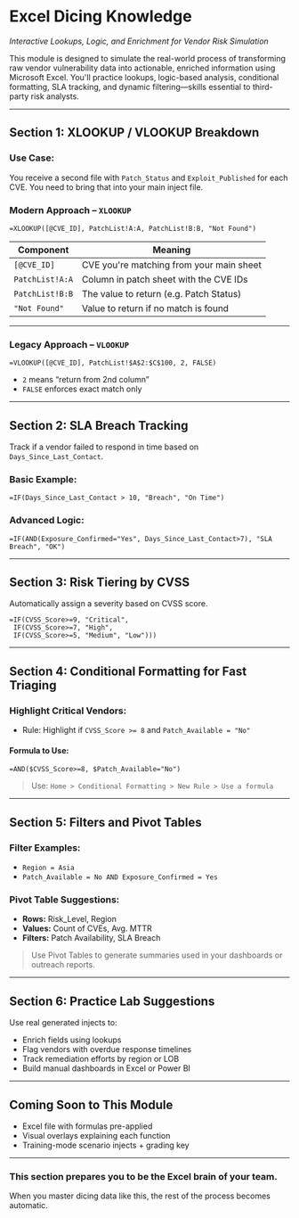 # Excel Dicing Knowledge  
_Interactive Lookups, Logic, and Enrichment for Vendor Risk Simulation_

This module is designed to simulate the real-world process of transforming raw vendor vulnerability data into actionable, enriched information using Microsoft Excel. You'll practice lookups, logic-based analysis, conditional formatting, SLA tracking, and dynamic filtering—skills essential to third-party risk analysts.

---

## **Section 1: XLOOKUP / VLOOKUP Breakdown**

### **Use Case:**  
You receive a second file with `Patch_Status` and `Exploit_Published` for each CVE. You need to bring that into your main inject file.

### **Modern Approach – `XLOOKUP`**
```excel
=XLOOKUP([@CVE_ID], PatchList!A:A, PatchList!B:B, "Not Found")
```

| Component              | Meaning                                               |
|------------------------|-------------------------------------------------------|
| `[@CVE_ID]`            | CVE you're matching from your main sheet             |
| `PatchList!A:A`        | Column in patch sheet with the CVE IDs               |
| `PatchList!B:B`        | The value to return (e.g. Patch Status)              |
| `"Not Found"`          | Value to return if no match is found                 |

---

### **Legacy Approach – `VLOOKUP`**
```excel
=VLOOKUP([@CVE_ID], PatchList!$A$2:$C$100, 2, FALSE)
```

- `2` means “return from 2nd column”
- `FALSE` enforces exact match only

---

## **Section 2: SLA Breach Tracking**

Track if a vendor failed to respond in time based on `Days_Since_Last_Contact`.

### **Basic Example:**
```excel
=IF(Days_Since_Last_Contact > 10, "Breach", "On Time")
```

### **Advanced Logic:**
```excel
=IF(AND(Exposure_Confirmed="Yes", Days_Since_Last_Contact>7), "SLA Breach", "OK")
```

---

## **Section 3: Risk Tiering by CVSS**

Automatically assign a severity based on CVSS score.

```excel
=IF(CVSS_Score>=9, "Critical",
 IF(CVSS_Score>=7, "High",
 IF(CVSS_Score>=5, "Medium", "Low")))
```

---

## **Section 4: Conditional Formatting for Fast Triaging**

### **Highlight Critical Vendors:**
- Rule: Highlight if `CVSS_Score >= 8` and `Patch_Available = "No"`

#### **Formula to Use:**
```excel
=AND($CVSS_Score>=8, $Patch_Available="No")
```

> Use: `Home > Conditional Formatting > New Rule > Use a formula`

---

## **Section 5: Filters and Pivot Tables**

### **Filter Examples:**
- `Region = Asia`  
- `Patch_Available = No AND Exposure_Confirmed = Yes`

### **Pivot Table Suggestions:**
- **Rows:** Risk_Level, Region  
- **Values:** Count of CVEs, Avg. MTTR  
- **Filters:** Patch Availability, SLA Breach

> Use Pivot Tables to generate summaries used in your dashboards or outreach reports.

---

## **Section 6: Practice Lab Suggestions**

Use real generated injects to:
- Enrich fields using lookups
- Flag vendors with overdue response timelines
- Track remediation efforts by region or LOB
- Build manual dashboards in Excel or Power BI

---

## **Coming Soon to This Module**
- Excel file with formulas pre-applied
- Visual overlays explaining each function
- Training-mode scenario injects + grading key

---

### **This section prepares you to be the Excel brain of your team.**  
When you master dicing data like this, the rest of the process becomes automatic.
